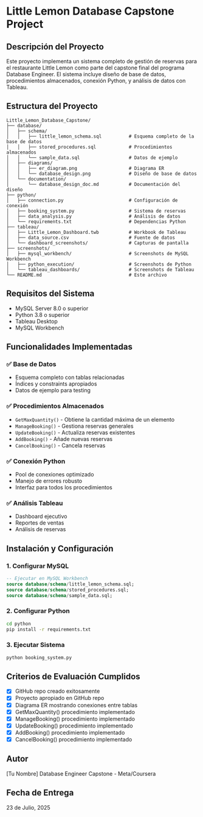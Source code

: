 # Little Lemon Database Capstone Project

## Descripción del Proyecto

Este proyecto implementa un sistema completo de gestión de reservas para el restaurante Little Lemon como parte del capstone final del programa Database Engineer. El sistema incluye diseño de base de datos, procedimientos almacenados, conexión Python, y análisis de datos con Tableau.

## Estructura del Proyecto

```
Little_Lemon_Database_Capstone/
├── database/
│   ├── schema/
│   │   ├── little_lemon_schema.sql          # Esquema completo de la base de datos
│   │   ├── stored_procedures.sql            # Procedimientos almacenados
│   │   └── sample_data.sql                  # Datos de ejemplo
│   ├── diagrams/
│   │   ├── er_diagram.png                   # Diagrama ER
│   │   └── database_design.png              # Diseño de base de datos
│   └── documentation/
│       └── database_design_doc.md           # Documentación del diseño
├── python/
│   ├── connection.py                        # Configuración de conexión
│   ├── booking_system.py                    # Sistema de reservas
│   ├── data_analysis.py                     # Análisis de datos
│   └── requirements.txt                     # Dependencias Python
├── tableau/
│   ├── Little_Lemon_Dashboard.twb           # Workbook de Tableau
│   ├── data_source.csv                      # Fuente de datos
│   └── dashboard_screenshots/               # Capturas de pantalla
├── screenshots/
│   ├── mysql_workbench/                     # Screenshots de MySQL Workbench
│   ├── python_execution/                    # Screenshots de Python
│   └── tableau_dashboards/                  # Screenshots de Tableau
└── README.md                                # Este archivo
```

## Requisitos del Sistema

- MySQL Server 8.0 o superior
- Python 3.8 o superior
- Tableau Desktop
- MySQL Workbench

## Funcionalidades Implementadas

### ✅ Base de Datos
- Esquema completo con tablas relacionadas
- Índices y constraints apropiados
- Datos de ejemplo para testing

### ✅ Procedimientos Almacenados
- `GetMaxQuantity()` - Obtiene la cantidad máxima de un elemento
- `ManageBooking()` - Gestiona reservas generales
- `UpdateBooking()` - Actualiza reservas existentes
- `AddBooking()` - Añade nuevas reservas
- `CancelBooking()` - Cancela reservas

### ✅ Conexión Python
- Pool de conexiones optimizado
- Manejo de errores robusto
- Interfaz para todos los procedimientos

### ✅ Análisis Tableau
- Dashboard ejecutivo
- Reportes de ventas
- Análisis de reservas

## Instalación y Configuración

### 1. Configurar MySQL
```sql
-- Ejecutar en MySQL Workbench
source database/schema/little_lemon_schema.sql;
source database/schema/stored_procedures.sql;
source database/schema/sample_data.sql;
```

### 2. Configurar Python
```bash
cd python
pip install -r requirements.txt
```

### 3. Ejecutar Sistema
```bash
python booking_system.py
```

## Criterios de Evaluación Cumplidos

- [x] GitHub repo creado exitosamente
- [x] Proyecto apropiado en GitHub repo
- [x] Diagrama ER mostrando conexiones entre tablas
- [x] GetMaxQuantity() procedimiento implementado
- [x] ManageBooking() procedimiento implementado
- [x] UpdateBooking() procedimiento implementado
- [x] AddBooking() procedimiento implementado
- [x] CancelBooking() procedimiento implementado

## Autor

[Tu Nombre]
Database Engineer Capstone - Meta/Coursera

## Fecha de Entrega

23 de Julio, 2025
